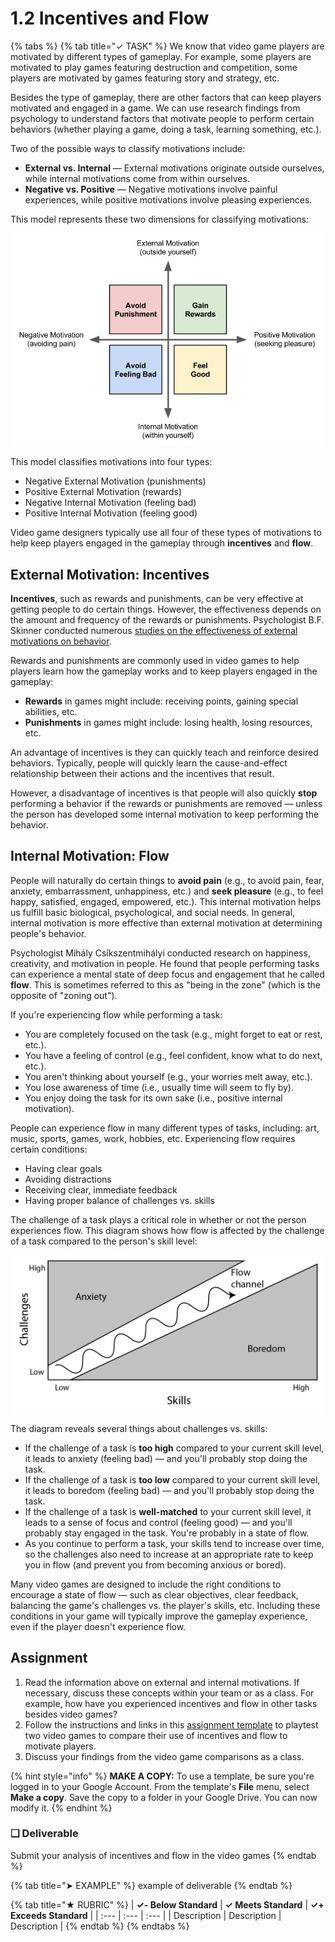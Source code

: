 # 1.2 Incentives and Flow

{% tabs %}
{% tab title="✓ TASK" %}
We know that video game players are motivated by different types of gameplay. For example, some players are motivated to play games featuring destruction and competition, some players are motivated by games featuring story and strategy, etc.

Besides the type of gameplay, there are other factors that can keep players motivated and engaged in a game. We can use research findings from psychology to understand factors that motivate people to perform certain behaviors \(whether playing a game, doing a task, learning something, etc.\).

Two of the possible ways to classify motivations include:

* **External vs. Internal** — External motivations originate outside ourselves, while internal motivations come from within ourselves.
* **Negative vs. Positive** — Negative motivations involve painful experiences, while positive motivations involve pleasing experiences.

This model represents these two dimensions for classifying motivations:

![](../../.gitbook/assets/internal-external-motivations.png)



This model classifies motivations into four types:

* Negative External Motivation \(punishments\)
* Positive External Motivation \(rewards\)
* Negative Internal Motivation \(feeling bad\)
* Positive Internal Motivation \(feeling good\)

Video game designers typically use all four of these types of motivations to help keep players engaged in the gameplay through **incentives** and **flow**.

## External Motivation:  Incentives

**Incentives**, such as rewards and punishments, can be very effective at getting people to do certain things. However, the effectiveness depends on the amount and frequency of the rewards or punishments. Psychologist B.F. Skinner conducted numerous [studies on the effectiveness of external motivations on behavior](https://www.simplypsychology.org/operant-conditioning.html).

Rewards and punishments are commonly used in video games to help players learn how the gameplay works and to keep players engaged in the gameplay:

* **Rewards** in games might include:  receiving points, gaining special abilities, etc.
* **Punishments** in games might include:  losing health, losing resources, etc.

An advantage of incentives is they can quickly teach and reinforce desired behaviors. Typically, people will quickly learn the cause-and-effect relationship between their actions and the incentives that result.

However, a disadvantage of incentives is that people will also quickly **stop** performing a behavior if the rewards or punishments are removed — unless the person has developed some internal motivation to keep performing the behavior.

## Internal Motivation: Flow

People will naturally do certain things to **avoid pain** \(e.g., to avoid pain, fear, anxiety, embarrassment, unhappiness, etc.\) and **seek pleasure** \(e.g., to feel happy, satisfied, engaged, empowered, etc.\). This internal motivation helps us fulfill basic biological, psychological, and social needs. In general, internal motivation is more effective than external motivation at determining people's behavior.

Psychologist Mihály Csíkszentmihályi conducted research on happiness, creativity, and motivation in people. He found that people performing tasks can experience a mental state of deep focus and engagement that he called **flow**. This is sometimes referred to this as "being in the zone" \(which is the opposite of "zoning out"\).

If you're experiencing flow while performing a task:

* You are completely focused on the task \(e.g., might forget to eat or rest, etc.\).
* You have a feeling of control \(e.g., feel confident, know what to do next, etc.\).
* You aren't thinking about yourself \(e.g., your worries melt away, etc.\).
* You lose awareness of time \(i.e., usually time will seem to fly by\).
* You enjoy doing the task for its own sake \(i.e., positive internal motivation\).

People can experience flow in many different types of tasks, including:  art, music, sports, games, work, hobbies, etc. Experiencing flow requires certain conditions:

* Having clear goals
* Avoiding distractions
* Receiving clear, immediate feedback
* Having proper balance of challenges vs. skills

The challenge of a task plays a critical role in whether or not the person experiences flow. This diagram shows how flow is affected by the challenge of a task compared to the person's skill level:

![](../../.gitbook/assets/flow-challenge-vs-skill.png)

The diagram reveals several things about challenges vs. skills:

* If the challenge of a task is **too high** compared to your current skill level, it leads to anxiety \(feeling bad\) — and you'll probably stop doing the task.
* If the challenge of a task is **too low** compared to your current skill level, it leads to boredom \(feeling bad\) — and you'll probably stop doing the task.
* If the challenge of a task is **well-matched** to your current skill level, it leads to a sense of focus and control \(feeling good\) — and you'll probably stay engaged in the task. You're probably in a state of flow.
* As you continue to perform a task, your skills tend to increase over time, so the challenges also need to increase at an appropriate rate to keep you in flow \(and prevent you from becoming anxious or bored\).

Many video games are designed to include the right conditions to encourage a state of flow — such as clear objectives, clear feedback, balancing the game's challenges vs. the player's skills, etc. Including these conditions in your game will typically improve the gameplay experience, even if the player doesn't experience flow.

## Assignment

1. Read the information above on external and internal motivations. If necessary, discuss these concepts within your team or as a class. For example, how have you experienced incentives and flow in other tasks besides video games?
2. Follow the instructions and links in this [assignment template](https://drive.google.com/open?id=1DKCLOFFGj_s4OznDyzhbZ9bZlf04L7SZI3MNtQO-QRI) to playtest two video games to compare their use of incentives and flow to motivate players.
3. Discuss your findings from the video game comparisons as a class.

{% hint style="info" %}
**MAKE A COPY:**  To use a template, be sure you're logged in to your Google Account. From the template's **File** menu, select **Make a copy**. Save the copy to a folder in your Google Drive. You can now modify it.
{% endhint %}

### **❏ Deliverable**

Submit your analysis of incentives and flow in the video games
{% endtab %}

{% tab title="➤ EXAMPLE" %}
example of deliverable
{% endtab %}

{% tab title="★ RUBRIC" %}
| **✓- Below Standard** | **✓ Meets Standard** | **✓+ Exceeds Standard** |
| :--- | :--- | :--- |
| Description | Description | Description |
{% endtab %}
{% endtabs %}

